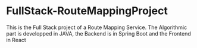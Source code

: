 # FullStack-RouteMappingProject
This is the Full Stack project of a Route Mapping Service. The Algorithmic part is developped in JAVA, the Backend is in Spring Boot and the Frontend in React
